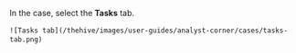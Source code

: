 In the case, select the **Tasks** tab.

    ![Tasks tab](/thehive/images/user-guides/analyst-corner/cases/tasks-tab.png)